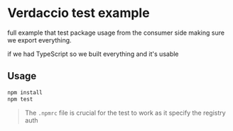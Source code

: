# Verdaccio test example

full example that test package usage from the consumer side
making sure we export everything.

if we had TypeScript so we built everything and it's usable

## Usage

```bash
npm install
npm test
```

> The `.npmrc` file is crucial for the test to work as it specify the registry auth 

